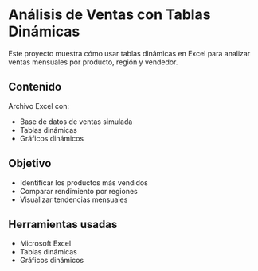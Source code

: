 
# Análisis de Ventas con Tablas Dinámicas

Este proyecto muestra cómo usar tablas dinámicas en Excel para analizar ventas mensuales por producto, región y vendedor.

## Contenido

Archivo Excel con:
  - Base de datos de ventas simulada
  - Tablas dinámicas
  - Gráficos dinámicos

## Objetivo

- Identificar los productos más vendidos
- Comparar rendimiento por regiones
- Visualizar tendencias mensuales

## Herramientas usadas

- Microsoft Excel
- Tablas dinámicas
- Gráficos dinámicos
